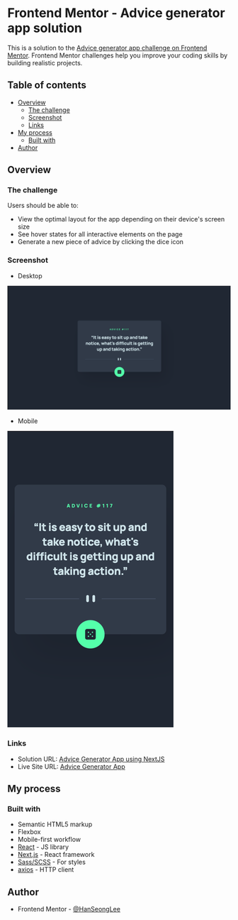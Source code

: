 # Frontend Mentor - Advice generator app solution

This is a solution to the [Advice generator app challenge on Frontend Mentor](https://www.frontendmentor.io/challenges/advice-generator-app-QdUG-13db). Frontend Mentor challenges help you improve your coding skills by building realistic projects.

## Table of contents

- [Overview](#overview)
  - [The challenge](#the-challenge)
  - [Screenshot](#screenshot)
  - [Links](#links)
- [My process](#my-process)
  - [Built with](#built-with)
- [Author](#author)

## Overview

### The challenge

Users should be able to:

- View the optimal layout for the app depending on their device's screen size
- See hover states for all interactive elements on the page
- Generate a new piece of advice by clicking the dice icon

### Screenshot
* Desktop

![Desktop](./screenshots/desktop.png)

* Mobile

![Mobile](./screenshots/mobile.png)

### Links

- Solution URL: [Advice Generator App using NextJS](https://www.frontendmentor.io/solutions/advice-generator-app-using-nextjs-MLQYgBMuU)
- Live Site URL: [Advice Generator App](https://advice-generator-app-hanseonglee.vercel.app/)

## My process

### Built with

- Semantic HTML5 markup
- Flexbox
- Mobile-first workflow
- [React](https://reactjs.org/) - JS library
- [Next.js](https://nextjs.org/) - React framework
- [Sass/SCSS](https://sass-lang.com/) - For styles
- [axios](https://github.com/axios/axios) - HTTP client

## Author

- Frontend Mentor - [@HanSeongLee](https://www.frontendmentor.io/profile/HanSeongLee)
